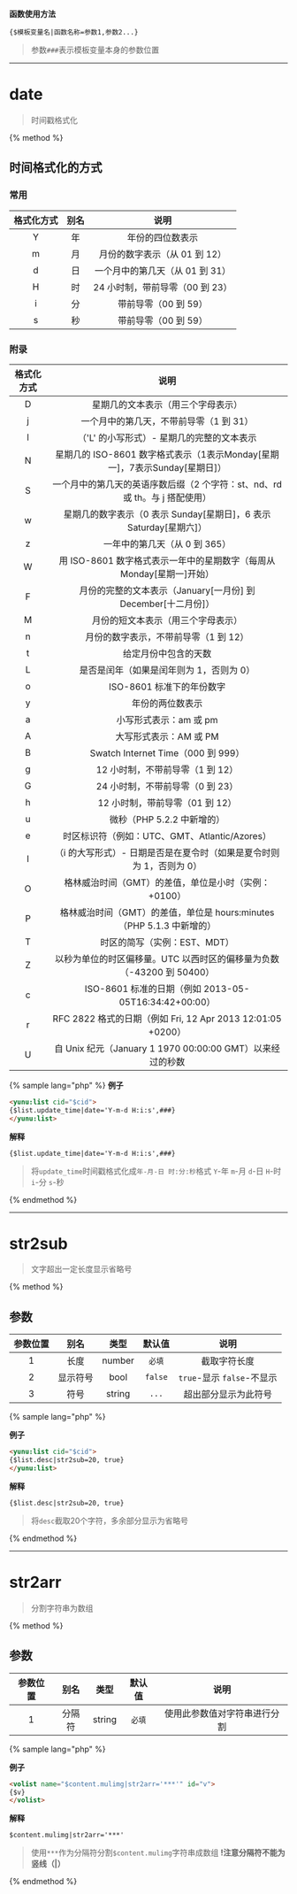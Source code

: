 **函数使用方法**

    {$模板变量名|函数名称=参数1,参数2...}
    
> 参数`###`表示模板变量本身的参数位置 

***

# date

> 时间戳格式化

{% method %}

## 时间格式化的方式

### 常用

|格式化方式|别名|说明|
|:--------:|:--:|:--:|
|Y|年|年份的四位数表示|
|m|月|月份的数字表示（从 01 到 12）|
|d|日|一个月中的第几天（从 01 到 31）|
|H|时|24 小时制，带前导零（00 到 23）|
|i|分|带前导零（00 到 59）|
|s|秒|带前导零（00 到 59）|

### 附录

|格式化方式|说明|
|:--------:|:--:|
|D|星期几的文本表示（用三个字母表示）|
|j|一个月中的第几天，不带前导零（1 到 31）|
|l|（'L' 的小写形式）- 星期几的完整的文本表示|
|N|星期几的 ISO-8601 数字格式表示（1表示Monday[星期一]，7表示Sunday[星期日]）|
|S|一个月中的第几天的英语序数后缀（2 个字符：st、nd、rd 或 th。与 j 搭配使用）|
|w|星期几的数字表示（0 表示 Sunday[星期日]，6 表示 Saturday[星期六]）|
|z|一年中的第几天（从 0 到 365）|
|W|用 ISO-8601 数字格式表示一年中的星期数字（每周从 Monday[星期一]开始）|
|F|月份的完整的文本表示（January[一月份] 到 December[十二月份]）|
|M|月份的短文本表示（用三个字母表示）|
|n|月份的数字表示，不带前导零（1 到 12）|
|t|给定月份中包含的天数|
|L|是否是闰年（如果是闰年则为 1，否则为 0）|
|o|ISO-8601 标准下的年份数字|
|y|年份的两位数表示|
|a|小写形式表示：am 或 pm|
|A|大写形式表示：AM 或 PM|
|B|Swatch Internet Time（000 到 999）|
|g|12 小时制，不带前导零（1 到 12）|
|G|24 小时制，不带前导零（0 到 23）|
|h|12 小时制，带前导零（01 到 12）|
|u|微秒（PHP 5.2.2 中新增的）|
|e|时区标识符（例如：UTC、GMT、Atlantic/Azores）|
|I|（i 的大写形式）- 日期是否是在夏令时（如果是夏令时则为 1，否则为 0）|
|O|格林威治时间（GMT）的差值，单位是小时（实例：+0100）|
|P|格林威治时间（GMT）的差值，单位是 hours:minutes（PHP 5.1.3 中新增的）|
|T|时区的简写（实例：EST、MDT）|
|Z|以秒为单位的时区偏移量。UTC 以西时区的偏移量为负数（-43200 到 50400）|
|c|ISO-8601 标准的日期（例如 2013-05-05T16:34:42+00:00）|
|r|RFC 2822 格式的日期（例如 Fri, 12 Apr 2013 12:01:05 +0200）|
|U|自 Unix 纪元（January 1 1970 00:00:00 GMT）以来经过的秒数|

{% sample lang="php" %}
**例子**

```html
<yunu:list cid="$cid">
{$list.update_time|date='Y-m-d H:i:s',###}
</yunu:list>
```

**解释**

```
{$list.update_time|date='Y-m-d H:i:s',###}
```

>将`update_time`时间戳格式化成`年-月-日 时:分:秒`格式
>`Y`-年 `m`-月 `d`-日 `H`-时 `i`-分 `s`-秒

{% endmethod %}

***

# str2sub

> 文字超出一定长度显示省略号

{% method %}

## 参数

|参数位置|别名|类型|默认值|说明|
|:------:|:--:|:--:|:----:|:--:|
|1|长度|number|`必填`|截取字符长度|
|2|显示符号|bool|`false`|`true`-显示 `false`-不显示|
|3|符号|string|`...`|超出部分显示为此符号|

{% sample lang="php" %}

**例子**

```html
<yunu:list cid="$cid">
{$list.desc|str2sub=20, true}
</yunu:list>
```

**解释**

```
{$list.desc|str2sub=20, true}
```

>将`desc`截取20个字符，多余部分显示为省略号

{% endmethod %}

***

# str2arr

> 分割字符串为数组

{% method %}

## 参数

|参数位置|别名|类型|默认值|说明|
|:------:|:--:|:--:|:----:|:--:|
|1|分隔符|string|`必填`|使用此参数值对字符串进行分割|

{% sample lang="php" %}

**例子**

```html
<volist name="$content.mulimg|str2arr='***'" id="v">
{$v}
</volist>
```

**解释**

```
$content.mulimg|str2arr='***'
```

>使用`***`作为分隔符分割`$content.mulimg`字符串成数组
**!注意分隔符不能为竖线（|）**

{% endmethod %}
